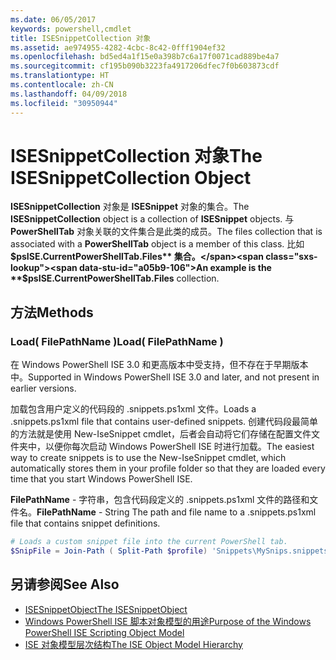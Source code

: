 ```yaml
---
ms.date: 06/05/2017
keywords: powershell,cmdlet
title: ISESnippetCollection 对象
ms.assetid: ae974955-4282-4cbc-8c42-0fff1904ef32
ms.openlocfilehash: bd5ed4a1f15e0a398b7c6a17f0071cad889be4a7
ms.sourcegitcommit: cf195b090b3223fa4917206dfec7f0b603873cdf
ms.translationtype: HT
ms.contentlocale: zh-CN
ms.lasthandoff: 04/09/2018
ms.locfileid: "30950944"
---
```

# <a name="the-isesnippetcollection-object"></a><span data-ttu-id="a05b9-103">ISESnippetCollection 对象</span><span class="sxs-lookup"><span data-stu-id="a05b9-103">The ISESnippetCollection Object</span></span>

<span data-ttu-id="a05b9-104">**ISESnippetCollection** 对象是 **ISESnippet** 对象的集合。</span><span class="sxs-lookup"><span data-stu-id="a05b9-104">The **ISESnippetCollection** object is a collection of **ISESnippet** objects.</span></span> <span data-ttu-id="a05b9-105">与 **PowerShellTab** 对象关联的文件集合是此类的成员。</span><span class="sxs-lookup"><span data-stu-id="a05b9-105">The files collection that is associated with a **PowerShellTab** object is a member of this class.</span></span> <span data-ttu-id="a05b9-106">比如 **$psISE.CurrentPowerShellTab.Files** 集合。</span><span class="sxs-lookup"><span data-stu-id="a05b9-106">An example is the **$psISE.CurrentPowerShellTab.Files** collection.</span></span>

## <a name="methods"></a><span data-ttu-id="a05b9-107">方法</span><span class="sxs-lookup"><span data-stu-id="a05b9-107">Methods</span></span>

### <a name="load-filepathname-"></a><span data-ttu-id="a05b9-108">Load\( FilePathName \)</span><span class="sxs-lookup"><span data-stu-id="a05b9-108">Load\( FilePathName \)</span></span>

<span data-ttu-id="a05b9-109">在 Windows PowerShell ISE 3.0 和更高版本中受支持，但不存在于早期版本中。</span><span class="sxs-lookup"><span data-stu-id="a05b9-109">Supported in Windows PowerShell ISE 3.0 and later, and not present in earlier versions.</span></span>

<span data-ttu-id="a05b9-110">加载包含用户定义的代码段的 .snippets.ps1xml 文件。</span><span class="sxs-lookup"><span data-stu-id="a05b9-110">Loads a .snippets.ps1xml file that contains user-defined snippets.</span></span> <span data-ttu-id="a05b9-111">创建代码段最简单的方法就是使用 New-IseSnippet cmdlet，后者会自动将它们存储在配置文件文件夹中，以便你每次启动 Windows PowerShell ISE 时进行加载。</span><span class="sxs-lookup"><span data-stu-id="a05b9-111">The easiest way to create snippets is to use the New-IseSnippet cmdlet, which automatically stores them in your profile folder so that they are loaded every time that you start Windows PowerShell ISE.</span></span>

<span data-ttu-id="a05b9-112">**FilePathName** - 字符串，包含代码段定义的 .snippets.ps1xml 文件的路径和文件名。</span><span class="sxs-lookup"><span data-stu-id="a05b9-112">**FilePathName** - String The path and file name to a .snippets.ps1xml file that contains snippet definitions.</span></span>

```powershell
# Loads a custom snippet file into the current PowerShell tab.
$SnipFile = Join-Path ( Split-Path $profile) 'Snippets\MySnips.snippets.ps1xml' $psISE.CurrentPowerShellTab.Snippets.Add($SnipPath)
```

## <a name="see-also"></a><span data-ttu-id="a05b9-113">另请参阅</span><span class="sxs-lookup"><span data-stu-id="a05b9-113">See Also</span></span>

- [<span data-ttu-id="a05b9-114">ISESnippetObject</span><span class="sxs-lookup"><span data-stu-id="a05b9-114">The ISESnippetObject</span></span>](The-ISESnippetObject.md)
- [<span data-ttu-id="a05b9-115">Windows PowerShell ISE 脚本对象模型的用途</span><span class="sxs-lookup"><span data-stu-id="a05b9-115">Purpose of the Windows PowerShell ISE Scripting Object Model</span></span>](Purpose-of-the-Windows-PowerShell-ISE-Scripting-Object-Model.md)
- [<span data-ttu-id="a05b9-116">ISE 对象模型层次结构</span><span class="sxs-lookup"><span data-stu-id="a05b9-116">The ISE Object Model Hierarchy</span></span>](The-ISE-Object-Model-Hierarchy.md)